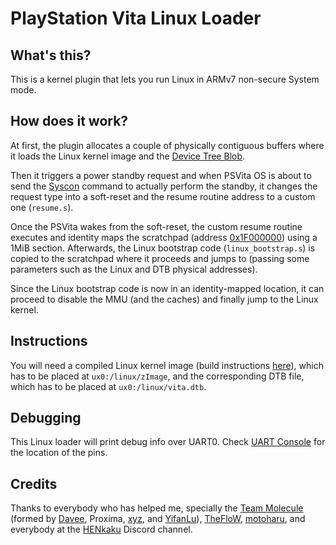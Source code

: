 # PlayStation Vita Linux Loader

## What's this?

This is a kernel plugin that lets you run Linux in ARMv7 non-secure System mode.

## How does it work?

At first, the plugin allocates a couple of physically contiguous buffers where it loads the Linux kernel image and the [Device Tree Blob](https://en.wikipedia.org/wiki/Device_tree).

Then it triggers a power standby request and when PSVita OS is about to send the [Syscon](https://wiki.henkaku.xyz/vita/Syscon)
command to actually perform the standby, it changes the request type into a soft-reset and the resume routine address to a custom one (`resume.s`).

Once the PSVita wakes from the soft-reset, the custom resume routine executes and identity maps the scratchpad (address [0x1F000000](https://wiki.henkaku.xyz/vita/Physical_Memory)) using a 1MiB section. Afterwards, the Linux bootstrap code (`linux_bootstrap.s`) is copied to the scratchpad where it proceeds and jumps to (passing some parameters such as the Linux and DTB physical addresses).

Since the Linux bootstrap code is now in an identity-mapped location, it can proceed to disable the MMU (and the caches) and finally jump to the Linux kernel.

## Instructions

You will need a compiled Linux kernel image (build instructions [here](https://gist.github.com/xerpi/5c60ce951caf263fcafffb48562fe50f)), which has to be placed at `ux0:/linux/zImage`, and the corresponding DTB file, which has to be placed at `ux0:/linux/vita.dtb`.

## Debugging

This Linux loader will print debug info over UART0. Check [UART Console](https://wiki.henkaku.xyz/vita/UART_Console) for the location of the pins.

## Credits
Thanks to everybody who has helped me, specially the [Team Molecule](https://twitter.com/teammolecule) (formed by [Davee](https://twitter.com/DaveeFTW), Proxima, [xyz](https://twitter.com/pomfpomfpomf3), and [YifanLu](https://twitter.com/yifanlu)), [TheFloW](https://twitter.com/theflow0), [motoharu](https://github.com/motoharu-gosuto), and everybody at the [HENkaku](https://discord.gg/m7MwpKA) Discord channel.
